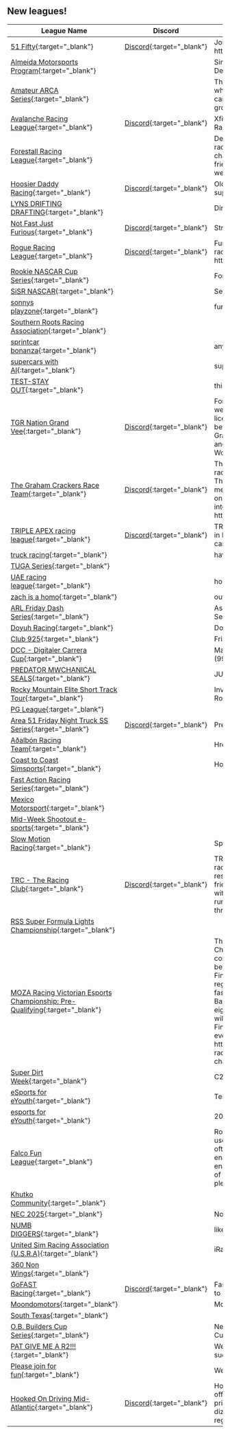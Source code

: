 ## New leagues!

| League Name | Discord | About |
|---------------------------------------------------------------------------------------------------------------------------------------------------------|----------------------------------------------------------|------------------------------------------------------------------------------------------------------------------------------------------------------------------------------------------------------------------------------------------------------------------------------------------------------------------------------------------------------------------------------------------------------------------------------------------------------------------------------------------------------------------------------------------------------|
|[51 Fifty](https://members.iracing.com/membersite/member/LeagueView.do?league=12460){:target="_blank"} |[Discord](https://discord.gg/HrhjNVRG){:target="_blank"} |Join the Discord\! https://discord\.gg/HrhjNVRG |
|[Almeida Motorsports Program](https://members.iracing.com/membersite/member/LeagueView.do?league=12450){:target="_blank"} | |Sim Drills For Real Life Technique Development |
|[Amateur ARCA Series](https://members.iracing.com/membersite/member/LeagueView.do?league=12453){:target="_blank"} | |This league was made so that amateurs who have leveled past being a rookie can show off their skills and potential growth\. |
|[Avalanche Racing League](https://members.iracing.com/membersite/member/LeagueView.do?league=12471){:target="_blank"} |[Discord](https://discord.gg/WQSbkCXu){:target="_blank"} |Xfinity Friday 8:30 EST\!   Join Discord To Race\! |
|[Forestall Racing League](https://members.iracing.com/membersite/member/LeagueView.do?league=12458){:target="_blank"} | |Developmental league for stock car road racing\. Meant to give oval drivers a chance to improve road racing skills in a friendly environment\. Beginners welcome\! |
|[Hoosier Daddy Racing](https://members.iracing.com/membersite/member/LeagueView.do?league=12454){:target="_blank"} |[Discord](https://discord.gg/6vkpUuG2){:target="_blank"} |Old school, white knuckle superspeedway racing league |
|[LYNS DRIFTING DRAFTING](https://members.iracing.com/membersite/member/LeagueView.do?league=12470){:target="_blank"} | |Dirt Asphalt |
|[Not Fast Just Furious](https://members.iracing.com/membersite/member/LeagueView.do?league=12469){:target="_blank"} |[Discord](https://discord.gg/kBqW3h5f){:target="_blank"} |Street Stocks\. Fixed setups |
|[Rogue Racing League](https://members.iracing.com/membersite/member/LeagueView.do?league=12451){:target="_blank"} |[Discord](https://discord.gg/UVdgPSp4){:target="_blank"} |Fun, Competitive, No BS asphalt and dirt racing league\.  Join The Discord \- https://discord\.gg/UVdgPSp4 |
|[Rookie NASCAR Cup Series](https://members.iracing.com/membersite/member/LeagueView.do?league=12459){:target="_blank"} | |For new drivers wanting to join a league |
|[SiSR NASCAR](https://members.iracing.com/membersite/member/LeagueView.do?league=12474){:target="_blank"} | |Send It Local NASCAR |
|[sonnys playzone](https://members.iracing.com/membersite/member/LeagueView.do?league=12467){:target="_blank"} | |fun time |
|[Southern Roots Racing Association](https://members.iracing.com/membersite/member/LeagueView.do?league=12457){:target="_blank"} | | |
|[sprintcar bonanza](https://members.iracing.com/membersite/member/LeagueView.do?league=12475){:target="_blank"} | |anyone who likes sprintcars |
|[supercars with AI](https://members.iracing.com/membersite/member/LeagueView.do?league=12462){:target="_blank"} | |supercars with AI |
|[TEST\-STAY OUT](https://members.iracing.com/membersite/member/LeagueView.do?league=12452){:target="_blank"} | |this is just a test |
|[TGR Nation Grand Vee](https://members.iracing.com/membersite/member/LeagueView.do?league=12473){:target="_blank"} |[Discord](https://discord.gg/dWshxkFxJ4){:target="_blank"} |Formula Vee league where everyone is welcome no matter your skill level\. D licence drivers through to A licence will be competing to be crowned TGR Nation Grand Vee Champion\. Featuring current and past official iRacing Formula Vee World Champions\. |
|[The Graham Crackers Race Team](https://members.iracing.com/membersite/member/LeagueView.do?league=12466){:target="_blank"} |[Discord](https://discord.gg/NsA94Q3njJ){:target="_blank"} |This league is for The Graham Crackers race team only\. If you wish to apply to The Graham Crackers race team look me up on Discord\. My name is draft\_me on Discord\. Or use this link to come right into our channel\. https://discord\.gg/NsA94Q3njJ |
|[TRIPLE APEX racing league](https://members.iracing.com/membersite/member/LeagueView.do?league=12472){:target="_blank"} |[Discord](https://discord.gg/Y7ubnxBa){:target="_blank"} |TRIPLE APEX racing league \- specialize in Multiclass races with GT3 & LMP2 cars\. |
|[truck racing](https://members.iracing.com/membersite/member/LeagueView.do?league=12468){:target="_blank"} | |have fun racing nascar truck series |
|[TUGA Series](https://members.iracing.com/membersite/member/LeagueView.do?league=12456){:target="_blank"} | | |
|[UAE racing league](https://members.iracing.com/membersite/member/LeagueView.do?league=12464){:target="_blank"} | |hosted by NL RACING |
|[zach is a homo](https://members.iracing.com/membersite/member/LeagueView.do?league=12461){:target="_blank"} | |out here turning laps |
|[ARL Friday Dash Series](https://members.iracing.com/membersite/member/LeagueView.do?league=12455){:target="_blank"} | |Ascent Racing League's Friday Dash Series |
|[Doyuh Racing](https://members.iracing.com/membersite/member/LeagueView.do?league=12463){:target="_blank"} | |Doyuhs vs Shoeyuhs |
|[Club 925](https://members.iracing.com/membersite/member/LeagueView.do?league=12478){:target="_blank"} | |Friendly & Clean Group of Drivers |
|[DCC \- Digitaler Carrera Cup](https://members.iracing.com/membersite/member/LeagueView.do?league=12479){:target="_blank"} | |Markencup auf Basis Porsche 911 \(992\) GT3 Cup |
|[PREDATOR MWCHANICAL SEALS](https://members.iracing.com/membersite/member/LeagueView.do?league=12477){:target="_blank"} | |JUST A BUNCH OF GOOD OLD BOYS |
|[Rocky Mountain Elite Short Track Tour](https://members.iracing.com/membersite/member/LeagueView.do?league=12476){:target="_blank"} | |Invite only short track series for mostly Rocky mountain region racers\. |
|[PG League](https://members.iracing.com/membersite/member/LeagueView.do?league=12480){:target="_blank"} | | |
|[Area 51 Friday Night Truck SS Series](https://members.iracing.com/membersite/member/LeagueView.do?league=12481){:target="_blank"} |[Discord](https://discord.gg/ctS7c5WQkY){:target="_blank"} |Presented by Wagoner's Welding |
|[Aðalbón Racing Team](https://members.iracing.com/membersite/member/LeagueView.do?league=12488){:target="_blank"} | |Hreinlega Hraðari |
|[Coast to Coast Simsports](https://members.iracing.com/membersite/member/LeagueView.do?league=12486){:target="_blank"} | |House Driver Bash |
|[Fast Action Racing Series](https://members.iracing.com/membersite/member/LeagueView.do?league=12487){:target="_blank"} | | |
|[Mexico Motorsport](https://members.iracing.com/membersite/member/LeagueView.do?league=12482){:target="_blank"} | | |
|[Mid\-Week Shootout e\-sports](https://members.iracing.com/membersite/member/LeagueView.do?league=12489){:target="_blank"} | | |
|[Slow Motion Racing](https://members.iracing.com/membersite/member/LeagueView.do?league=12483){:target="_blank"} | |Spaß Liga |
|[TRC \- The Racing Club](https://members.iracing.com/membersite/member/LeagueView.do?league=12484){:target="_blank"} |[Discord](https://discord.gg/pQsfB6YQFH){:target="_blank"} |TRC is a club for everyone, from new racers to the enthusiasts\. We prioritize respectful and clean racing between friends\. Join our discord and hangout with us during the race, we also plan and run endurance teams for special events through our discord\. |
|[RSS Super Formula Lights Championship](https://members.iracing.com/membersite/member/LeagueView.do?league=12485){:target="_blank"} | | |
|[MOZA Racing Victorian Esports Championship: Pre\-Qualifying](https://members.iracing.com/membersite/member/LeagueView.do?league=12490){:target="_blank"} | |The MOZA Racing Victorian Esports Championship is split into two components with Pre\-Qualifying held between 14\-20 April and in\-person Finals on 3\-4 May at MotorEx\. Once registered, competitors can set their fastest lap around Mount Panorama, Bathurst in a BMW M2 CSR\. The fastest eight drivers and four wildcard entries will then be invited to compete in the Finals\. Competitors competing in this event MUST register via the event page: https://esports\.motorsport\.org\.au/moza\-racing\-victorian\-esports\-championship\-2025 |
|[Super Dirt Week](https://members.iracing.com/membersite/member/LeagueView.do?league=12491){:target="_blank"} | |C2C Charity League |
|[eSports for eYouth](https://members.iracing.com/membersite/member/LeagueView.do?league=12492){:target="_blank"} | |Testing |
|[esports for eYouth](https://members.iracing.com/membersite/member/LeagueView.do?league=12493){:target="_blank"} | |2025 |
|[Falco Fun League](https://members.iracing.com/membersite/member/LeagueView.do?league=12496){:target="_blank"} | |Road Course and Oval Racing\. We often use AI Cars to fill out the field\. We will often run with Damage Disabled, NOT to enable crashing or bumping, but the enable folks to continue on in the event of a crash\.   We also use iRacing Chat, so please have a Mic hooked up\. |
|[Khutko Community](https://members.iracing.com/membersite/member/LeagueView.do?league=12494){:target="_blank"} | | |
|[NEC 2025](https://members.iracing.com/membersite/member/LeagueView.do?league=12495){:target="_blank"} | |Nordic Esport Championship |
|[NUMB DIGGERS](https://members.iracing.com/membersite/member/LeagueView.do?league=12497){:target="_blank"} | |like to see homos naked? |
|[United Sim Racing Association \(U\.S\.R\.A\)](https://members.iracing.com/membersite/member/LeagueView.do?league=12498){:target="_blank"} | |iRacing League focused on GT and Oval |
|[360 Non Wings](https://members.iracing.com/membersite/member/LeagueView.do?league=12499){:target="_blank"} | | |
|[GoFAST Racing](https://members.iracing.com/membersite/member/LeagueView.do?league=12501){:target="_blank"} |[Discord](https://discord.gg/Nu7zyAWW){:target="_blank"} |Fastest league on ACC consoles comes to iRacing\! |
|[Moondomotors](https://members.iracing.com/membersite/member/LeagueView.do?league=12502){:target="_blank"} | |Moondomist |
|[South Texas](https://members.iracing.com/membersite/member/LeagueView.do?league=12503){:target="_blank"} | | |
|[O\.B\. Builders Cup Series](https://members.iracing.com/membersite/member/LeagueView.do?league=12500){:target="_blank"} | |NextGen Cup Series League \- Winston Cup Style |
|[PAT GIVE ME A R2\!\!\!](https://members.iracing.com/membersite/member/LeagueView.do?league=12504){:target="_blank"} | |Weekend Warriors battling to see who sucks the most |
|[Please join for fun](https://members.iracing.com/membersite/member/LeagueView.do?league=12505){:target="_blank"} | |We like to race clean |
|[Hooked On Driving Mid\-Atlantic](https://members.iracing.com/membersite/member/LeagueView.do?league=12506){:target="_blank"} |[Discord](https://discord.gg/9v9X4fK3Zn){:target="_blank"} |Hooked On Driving Mid\-Atlantic's official sim racing league\! Fabulous prizes, mediocre dad jokes, and a dizzying array of \(typically free\) in\-region tracks |


